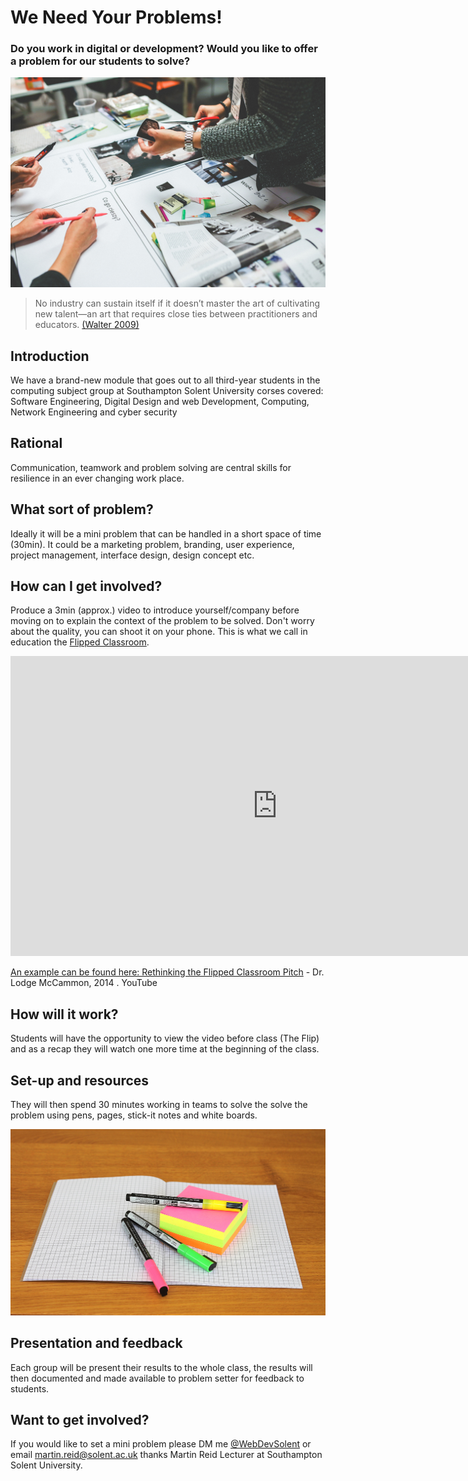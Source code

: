 # We Need Your Problems!
### Do you work in digital or development? Would you like to offer a problem for our students to solve?

<!-- people working together & caption --> 

![People working together](ps_images/hands-people-woman-working.jpg)

> No industry can sustain itself if it doesn’t master the art of cultivating new talent—an art that requires close ties between practitioners and educators. [(Walter 2009)](http://alistapart.com/article/brighter-horizons-for-web-education)

## Introduction
We have a brand-new module that goes out to all third-year students in the computing subject group at Southampton Solent University corses covered: Software Engineering, Digital Design and web Development, Computing, Network Engineering and cyber security

## Rational
Communication, teamwork and problem solving are central skills for resilience in an ever changing work place. 


## What sort of problem? 
Ideally it will be a mini problem that can be handled in a short space of time (30min). It could be a marketing problem, branding, user experience, project management, interface design, design concept etc.

## How can I get involved?
Produce a 3min (approx.) video to introduce yourself/company before moving on to explain the context of the problem to be solved. Don't worry about the quality, you can shoot it on your phone. This is what we call in education the [Flipped Classroom](https://youtu.be/s0ECkz8z2pU).

<!-- Dr. Lodge Link & caption --> 

<iframe width="853" height="480" src="https://www.youtube.com/embed/s0ECkz8z2pU" frameborder="0" allowfullscreen></iframe>

<!-- iframe fall back image --> 


[An example can be found here: Rethinking the Flipped Classroom Pitch](https://youtu.be/s0ECkz8z2pU) - Dr. Lodge McCammon, 2014 . YouTube

## How will it work?
Students will have the opportunity to view the video before class (The Flip) and as a recap they will watch one more time at the beginning of the class.

## Set-up and resources
They will then spend 30 minutes working in teams to solve the solve the problem using pens, pages, stick-it notes and white boards.

<!-- image of stick-it notes & caption --> 

![stick-it notes](ps_images/office-stuff-school-note-pen-159705.jpeg)

## Presentation and feedback 
Each group will be present their results to the whole class, the results will then documented and made available to problem setter for feedback to students.

## Want to get involved?
If you would like to set a mini problem please DM me [@WebDevSolent](@WebDevSolent) or email [martin.reid@solent.ac.uk](mailto:martin.reid@solent.ac.uk) thanks Martin Reid Lecturer at Southampton Solent University.

